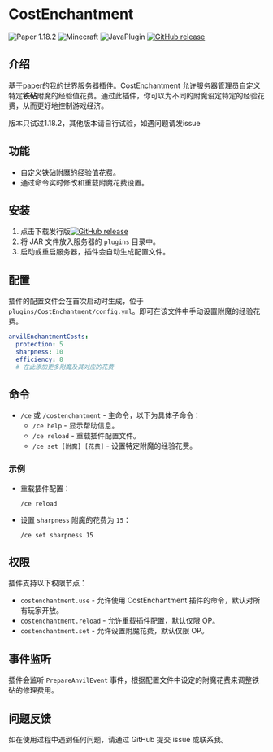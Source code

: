 # CostEnchantment

![Paper 1.18.2](https://img.shields.io/badge/Paper-1.18.2-blue) ![Minecraft](https://img.shields.io/badge/Minecraft-yellow) ![JavaPlugin](https://img.shields.io/badge/JavaPlugin-green)
[![GitHub release](https://img.shields.io/github/v/release/phquathi/costenchantment)](https://github.com/phquathi/costenchantment/releases)
## 介绍

基于paper的我的世界服务器插件。CostEnchantment 允许服务器管理员自定义特定**铁砧**附魔的经验值花费。通过此插件，你可以为不同的附魔设定特定的经验花费，从而更好地控制游戏经济。

版本只试过1.18.2，其他版本请自行试验，如遇问题请发issue

## 功能

- 自定义铁砧附魔的经验值花费。
- 通过命令实时修改和重载附魔花费设置。

## 安装

1. 点击下载发行版[![GitHub release](https://img.shields.io/github/v/release/phquathi/costenchantment)](https://github.com/phquathi/costenchantment/releases)
2. 将 JAR 文件放入服务器的 `plugins` 目录中。
3. 启动或重启服务器，插件会自动生成配置文件。

## 配置

插件的配置文件会在首次启动时生成，位于 `plugins/CostEnchantment/config.yml`。即可在该文件中手动设置附魔的经验花费。

```yaml
anvilEnchantmentCosts:
  protection: 5
  sharpness: 10
  efficiency: 8
  # 在此添加更多附魔及其对应的花费
```

## 命令

- `/ce` 或 `/costenchantment` - 主命令，以下为具体子命令：
    - `/ce help` - 显示帮助信息。
    - `/ce reload` - 重载插件配置文件。
    - `/ce set [附魔] [花费]` - 设置特定附魔的经验花费。

### 示例

- 重载插件配置：
  ```
  /ce reload
  ```

- 设置 `sharpness` 附魔的花费为 `15`：
  ```
  /ce set sharpness 15
  ```

## 权限

插件支持以下权限节点：

- `costenchantment.use` - 允许使用 CostEnchantment 插件的命令，默认对所有玩家开放。
- `costenchantment.reload` - 允许重载插件配置，默认仅限 OP。
- `costenchantment.set` - 允许设置附魔花费，默认仅限 OP。

## 事件监听

插件会监听 `PrepareAnvilEvent` 事件，根据配置文件中设定的附魔花费来调整铁砧的修理费用。

## 问题反馈

如在使用过程中遇到任何问题，请通过 GitHub 提交 issue 或联系我。